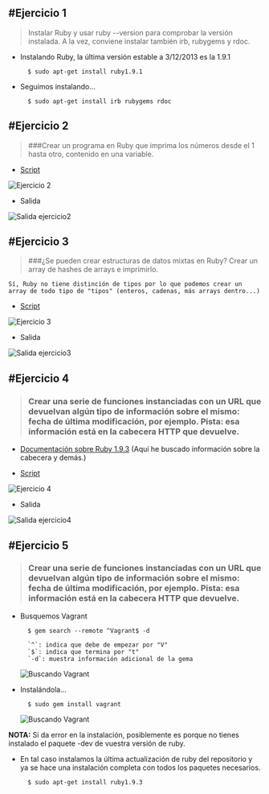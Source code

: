 #Ejercicio 1
------------

> Instalar Ruby y usar ruby --version para comprobar la versión instalada. A la vez, conviene instalar también irb, rubygems y rdoc.

* Instalando Ruby, la última versión estable a 3/12/2013 es la 1.9.1

		$ sudo apt-get install ruby1.9.1

* Seguimos instalando...

		$ sudo apt-get install irb rubygems rdoc


#Ejercicio 2
------------

> ###Crear un programa en Ruby que imprima los números desde el 1 hasta otro, contenido en una variable.

* [Script](https://github.com/oskyar/InfraestructuraVirtual/blob/master/SeminarioRuby/Ejercicio2.rb)

![Ejercicio 2](https://raw.github.com/oskyar/InfraestructuraVirtual/master/SeminarioRuby/img/Ejercicio2.png)

* Salida

![Salida ejercicio2](https://raw.github.com/oskyar/InfraestructuraVirtual/master/SeminarioRuby/img/Ejercicio2salida.png)


#Ejercicio 3
------------

> ###¿Se pueden crear estructuras de datos mixtas en Ruby? Crear un array de hashes de arrays e imprimirlo.

	Sí, Ruby no tiene distinción de tipos por lo que podemos crear un array de todo tipo de "tipos" (enteros, cadenas, más arrays dentro...)

* [Script](https://github.com/oskyar/InfraestructuraVirtual/blob/master/SeminarioRuby/Ejercicio3.rb)

![Ejercicio 3](https://raw.github.com/oskyar/InfraestructuraVirtual/master/SeminarioRuby/img/Ejercicio3.png)

* Salida

![Salida ejercicio3](https://raw.github.com/oskyar/InfraestructuraVirtual/master/SeminarioRuby/img/Ejercicio3salida.png)


#Ejercicio 4
------------

> ### Crear una serie de funciones instanciadas con un URL que devuelvan algún tipo de información sobre el mismo: fecha de última modificación, por ejemplo. Pista: esa información está en la cabecera HTTP que devuelve.

* [Documentación sobre Ruby 1.9.3](http://ruby-doc.org/core-1.9.3) (Aquí he buscado información sobre la cabecera y demás.)

* [Script](https://github.com/oskyar/InfraestructuraVirtual/blob/master/SeminarioRuby/Ejercicio4.rb)

![Ejercicio 4](https://raw.github.com/oskyar/InfraestructuraVirtual/master/SeminarioRuby/img/Ejercicio4.png)

* Salida

![Salida ejercicio4](https://raw.github.com/oskyar/InfraestructuraVirtual/master/SeminarioRuby/img/Ejercicio4salida.png)



#Ejercicio 5
------------

> ### Crear una serie de funciones instanciadas con un URL que devuelvan algún tipo de información sobre el mismo: fecha de última modificación, por ejemplo. Pista: esa información está en la cabecera HTTP que devuelve.

* Busquemos Vagrant

		$ gem search --remote ^Vagrant$ -d

		`^`: indica que debe de empezar por "V" 
		`$`: indica que termina por "t"
		`-d`: muestra información adicional de la gema

	![Buscando Vagrant](https://raw.github.com/oskyar/InfraestructuraVirtual/master/SeminarioRuby/img/Ejercicio5-BuscandoVagrant.png)

* Instalándola...

		$ sudo gem install vagrant

	![Buscando Vagrant](https://raw.github.com/oskyar/InfraestructuraVirtual/master/SeminarioRuby/img/Ejercicio5-InstalandoVagrant.png)



**NOTA:** Si da error en la instalación, posiblemente es porque no tienes instalado el paquete -dev de vuestra versión de ruby.


* En tal caso instalamos la última actualización de ruby del repositorio y ya se hace una instalación completa con todos los paquetes necesarios.

		$ sudo apt-get install ruby1.9.3






